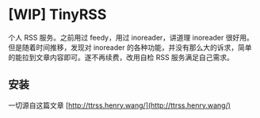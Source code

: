 # [WIP] TinyRSS

个人 RSS 服务。之前用过 feedy，用过 inoreader，讲道理 inoreader 很好用。
但是随着时间推移，发现对 inoreader 的各种功能，并没有那么大的诉求，简单的能拉到文章内容即可。遂不再续费，改用自检 RSS 服务满足自己需求。

## 安装

一切源自这篇文章 [http://ttrss.henry.wang/](http://ttrss.henry.wang/)
